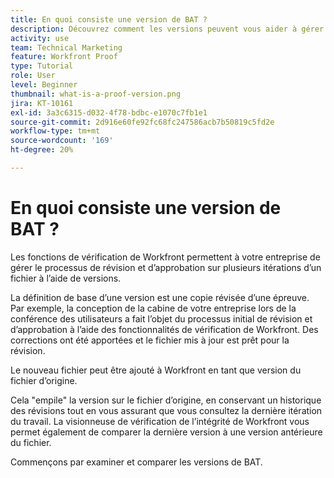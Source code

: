 ```yaml
---
title: En quoi consiste une version de BAT ?
description: Découvrez comment les versions peuvent vous aider à gérer le processus de révision et d’approbation sur plusieurs itérations d’un fichier à l’aide des fonctionnalités de vérification de Workfront.
activity: use
team: Technical Marketing
feature: Workfront Proof
type: Tutorial
role: User
level: Beginner
thumbnail: what-is-a-proof-version.png
jira: KT-10161
exl-id: 3a3c6315-d032-4f78-bdbc-e1070c7fb1e1
source-git-commit: 2d916e60fe92fc68fc247586acb7b50819c5fd2e
workflow-type: tm+mt
source-wordcount: '169'
ht-degree: 20%

---
```


# En quoi consiste une version de BAT ?

Les fonctions de vérification de Workfront permettent à votre entreprise de gérer le processus de révision et d’approbation sur plusieurs itérations d’un fichier à l’aide de versions.

La définition de base d’une version est une copie révisée d’une épreuve. Par exemple, la conception de la cabine de votre entreprise lors de la conférence des utilisateurs a fait l’objet du processus initial de révision et d’approbation à l’aide des fonctionnalités de vérification de Workfront. Des corrections ont été apportées et le fichier mis à jour est prêt pour la révision.

Le nouveau fichier peut être ajouté à Workfront en tant que version du fichier d’origine.

Cela &quot;empile&quot; la version sur le fichier d’origine, en conservant un historique des révisions tout en vous assurant que vous consultez la dernière itération du travail. La visionneuse de vérification de l’intégrité de Workfront vous permet également de comparer la dernière version à une version antérieure du fichier.

Commençons par examiner et comparer les versions de BAT.

